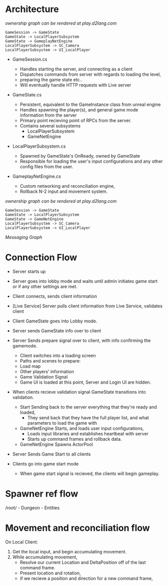 
# Architecture

*ownership graph can be rendered at play.d2lang.com*
```
GameSession -> GameState
GameState -> LocalPlayerSubsystem
GameState -> GameplayNetEngine
LocalPlayerSubsystem -> SC_Camera
LocalPlayerSubsystem -> UI_LocalPlayer
```

- GameSession.cs
    - Handles starting the server, and connecting as a client
    - Dispatches commands from server with regards to loading the level, 
    - preparing the game state etc..
    - Will eventually handle HTTP requests with Live server

- GameState.cs
    - Persistent, equivalent to the GameInstance class from unreal engine
    - Handles spawning the player(s), and general game mode information from the server
    - Primary point recieving point of RPCs from the server.
    - Contains several subsystems
        - LocalPlayerSubsystem
        - GameNetEngine

- LocalPlayerSubsystem.cs
    - Spawned by GameState's OnReady, owned by GameState
    - Responsible for loading the user's input configurations and any other config files
    from the user.

- GameplayNetEngine.cs
    - Custom networking and reconciliation engine,
    - Rollback N-2 input and movement system.

*ownership graph can be rendered at play.d2lang.com*
```
GameSession -> GameState
GameState -> LocalPlayerSubsystem
GameState -> GameNetEngine
LocalPlayerSubsystem -> SC_Camera
LocalPlayerSubsystem -> UI_LocalPlayer
```

*Messaging Graph*



# Connection Flow

- Server starts up
- Server goes into lobby mode and waits until admin initiates game start or if any other settings are met.

- Client connects, sends client information
- [Live Service] Server pulls client information from Live Service, validates client
- Client GameState goes into Lobby mode.
- Server sends GameState info over to client

- Server Sends prepare signal over to client, with info confirming the gamemode.
    - Client switches into a loading screen
    - Paths and scenes to prepare:
    - Load map
    - Other players' information
    - Game Validation Signal
    - Game UI is loaded at this point, Server and Login UI are hidden.

- When clients recieve validation signal GameState transitions into validation.
    - Start Sending back to the server everything that they're ready and loaded, 
        - They send back that they have the full player list, and what parameters to load the game with
    - GameNetEngine Starts, and loads user input configurations,
        - Loads input libraries and establishes heartbeat with server
        - Starts up command frames and rollback data.
    - GameNetEngine Spawns ActorPool
- Server Sends Game Start to all clients
- Clients go into game start mode
    - When game start signal is recieved, the clients will begin gameplay.


# Spawner ref flow

/root/
    - Dungeon<GameLevel>
        - Entities



# Movement and reconciliation flow

On Local Client:

1. Get the local input, and begin accumulating movement.
2. While accumulating movement,
    - Resolve our current Location and DeltaPosition off of the last command frame.
    - Present location and rotation,
    - if we recieve a position and direction for a new command frame,
